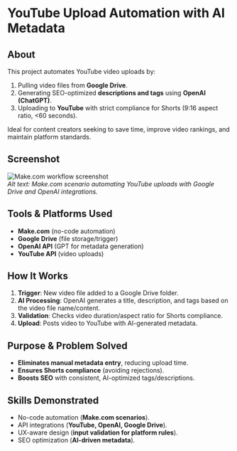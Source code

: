 # YouTube Upload Automation with AI Metadata  

## About  
This project automates YouTube video uploads by:  
1. Pulling video files from **Google Drive**.  
2. Generating SEO-optimized **descriptions and tags** using **OpenAI (ChatGPT)**.  
3. Uploading to **YouTube** with strict compliance for Shorts (9:16 aspect ratio, <60 seconds).  

Ideal for content creators seeking to save time, improve video rankings, and maintain platform standards.  

## Screenshot  
![Make.com workflow screenshot](assets/workflow-screenshot.png)  
*Alt text: Make.com scenario automating YouTube uploads with Google Drive and OpenAI integrations.*  

## Tools & Platforms Used  
- **Make.com** (no-code automation)  
- **Google Drive** (file storage/trigger)  
- **OpenAI API** (GPT for metadata generation)  
- **YouTube API** (video uploads)  

## How It Works  
1. **Trigger**: New video file added to a Google Drive folder.  
2. **AI Processing**: OpenAI generates a title, description, and tags based on the video file name/content.  
3. **Validation**: Checks video duration/aspect ratio for Shorts compliance.  
4. **Upload**: Posts video to YouTube with AI-generated metadata.  

## Purpose & Problem Solved  
- **Eliminates manual metadata entry**, reducing upload time.  
- **Ensures Shorts compliance** (avoiding rejections).  
- **Boosts SEO** with consistent, AI-optimized tags/descriptions.  

## Skills Demonstrated  
- No-code automation (**Make.com scenarios**).  
- API integrations (**YouTube, OpenAI, Google Drive**).  
- UX-aware design (**input validation for platform rules**).  
- SEO optimization (**AI-driven metadata**). 

